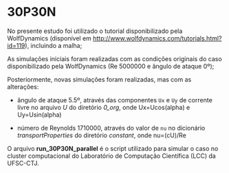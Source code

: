 # 30P30N

No presente estudo foi utilizado o tutorial disponibilizado pela WolfDynamics (disponível em http://www.wolfdynamics.com/tutorials.html?id=119), incluindo a malha;

As simulações iniciais foram realizadas com as condições originais do caso disponibilizado pela WolfDynamics (Re 5000000 e ângulo de ataque 0º);

Posteriormente, novas simulações foram realizadas, mas com as alterações:

   - ângulo de ataque 5.5º, através das componentes `Ux` e `Uy` de corrente livre no arquivo *U* do diretório *0_org*, onde Ux=Ucos(alpha) e Uy=Usin(alpha)
 
   - número de Reynolds 1710000, através do valor de `nu` no dicionário *transportProperties* do diretório *constant*, onde nu=(cU)/Re
    
O arquivo **run_30P30N_parallel** é o script utilizado para simular o caso no cluster computacional do Laboratório de Computação Científica (LCC) da UFSC-CTJ.

